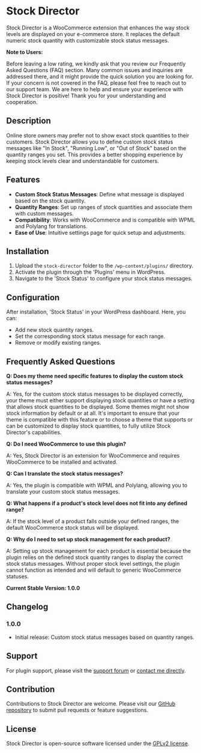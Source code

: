# Stock Director

Stock Director is a WooCommerce extension that enhances the way stock levels are displayed on your e-commerce store. It replaces the default numeric stock quantity with customizable stock status messages.

**Note to Users:**

Before leaving a low rating, we kindly ask that you review our Frequently Asked Questions (FAQ) section. Many common issues and inquiries are addressed there, and it might provide the quick solution you are looking for. If your concern is not covered in the FAQ, please feel free to reach out to our support team. We are here to help and ensure your experience with Stock Director is positive! Thank you for your understanding and cooperation.

## Description

Online store owners may prefer not to show exact stock quantities to their customers. Stock Director allows you to define custom stock status messages like "In Stock", "Running Low", or "Out of Stock" based on the quantity ranges you set. This provides a better shopping experience by keeping stock levels clear and understandable for customers.

## Features

- **Custom Stock Status Messages**: Define what message is displayed based on the stock quantity.
- **Quantity Ranges**: Set up ranges of stock quantities and associate them with custom messages.
- **Compatibility**: Works with WooCommerce and is compatible with WPML and Polylang for translations.
- **Ease of Use**: Intuitive settings page for quick setup and adjustments.

## Installation

1. Upload the `stock-director` folder to the `/wp-content/plugins/` directory.
2. Activate the plugin through the 'Plugins' menu in WordPress.
3. Navigate to the 'Stock Status' to configure your stock status messages.

## Configuration

After installation, 'Stock Status' in your WordPress dashboard. Here, you can:

- Add new stock quantity ranges.
- Set the corresponding stock status message for each range.
- Remove or modify existing ranges.

## Frequently Asked Questions

**Q: Does my theme need specific features to display the custom stock status messages?**

A: Yes, for the custom stock status messages to be displayed correctly, your theme must either support displaying stock quantities or have a setting that allows stock quantities to be displayed. Some themes might not show stock information by default or at all. It's important to ensure that your theme is compatible with this feature or to choose a theme that supports or can be customized to display stock quantities, to fully utilize Stock Director's capabilities.

**Q: Do I need WooCommerce to use this plugin?**

A: Yes, Stock Director is an extension for WooCommerce and requires WooCommerce to be installed and activated.

**Q: Can I translate the stock status messages?**

A: Yes, the plugin is compatible with WPML and Polylang, allowing you to translate your custom stock status messages.

**Q: What happens if a product's stock level does not fit into any defined range?**

A: If the stock level of a product falls outside your defined ranges, the default WooCommerce stock status will be displayed.

**Q: Why do I need to set up stock management for each product?**

A: Setting up stock management for each product is essential because the plugin relies on the defined stock quantity ranges to display the correct stock status messages. Without proper stock level settings, the plugin cannot function as intended and will default to generic WooCommerce statuses.

**Current Stable Version: 1.0.0**

## Changelog

### 1.0.0

- Initial release: Custom stock status messages based on quantity ranges.

## Support

For plugin support, please visit the [support forum](#) or [contact me directly](#).

## Contribution

Contributions to Stock Director are welcome. Please visit our [GitHub repository](https://github.com/s1awek/stock-director) to submit pull requests or feature suggestions.

## License

Stock Director is open-source software licensed under the [GPLv2 license](https://www.gnu.org/licenses/license-list.html#GPLCompatibleLicenses).
